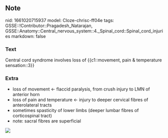 ## Note
nid: 1661020715937
model: Cloze-chrisc-ff04e
tags: GSSE::!Contributor::Pragadesh_Natarajan, GSSE::Anatomy::Central_nervous_system::4._Spinal_cord::Spinal_cord_injuries
markdown: false

### Text
Central cord syndrome involves loss of {{c1::movement, pain & temperature sensation::3}}

### Extra
<ul>
  <li>loss of movement ← flaccid paralysis, from crush injury to
  LMN of anterior horn
  <li>loss of pain and temperature ← injury to deeper cervical
  fibres of anterolateral tracts
  <li>sometimes spasticity of lower limbs (deeper lumbar fibres of
  corticospinal tract)
  <li>note: sacral fibres are superficial
</ul><img src="Cord-en.png">
